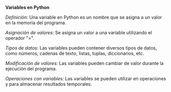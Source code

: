 **Variables en Python**

*Definición:*
Una variable en Python es un nombre que se asigna a un valor en la memoria del programa.

*Asignación de valores:*
Se asigna un valor a una variable utilizando el operador "=".

*Tipos de datos:*
Las variables pueden contener diversos tipos de datos, como números, cadenas de texto, listas, tuplas, diccionarios, etc.

*Modificación de valores:*
Las variables pueden cambiar de valor durante la ejecución del programa.

*Operaciones con variables:*
Las variables se pueden utilizar en operaciones y para almacenar resultados temporales.













